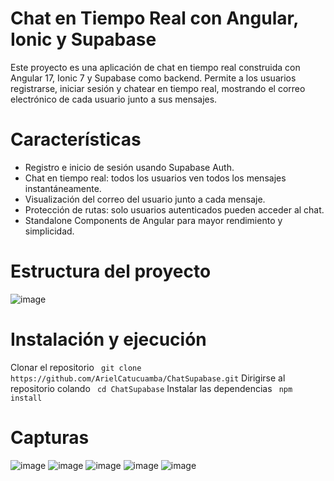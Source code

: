 # Chat en Tiempo Real con Angular, Ionic y Supabase
Este proyecto es una aplicación de chat en tiempo real construida con Angular 17, Ionic 7 y 
Supabase como backend. Permite a los usuarios registrarse, iniciar sesión y chatear en tiempo real,
mostrando el correo electrónico de cada usuario junto a sus mensajes.

# Características
  * Registro e inicio de sesión usando Supabase Auth.
  * Chat en tiempo real: todos los usuarios ven todos los mensajes instantáneamente.
  * Visualización del correo del usuario junto a cada mensaje.
  * Protección de rutas: solo usuarios autenticados pueden acceder al chat.
  * Standalone Components de Angular para mayor rendimiento y simplicidad.

# Estructura del proyecto
![image](https://github.com/user-attachments/assets/b753be19-2791-4c40-beaa-7fef97209e3e)


# Instalación y ejecución
Clonar el repositorio
``` git clone https://github.com/ArielCatucuamba/ChatSupabase.git```
Dirigirse al repositorio colando
``` cd ChatSupabase```
Instalar las dependencias
``` npm install```

  
# Capturas
![image](https://github.com/user-attachments/assets/09e4de94-36b8-454e-ac9d-b8269d2476db)
![image](https://github.com/user-attachments/assets/bd55ee63-eea1-4b6e-a5c1-2fc3ecafe17f)
![image](https://github.com/user-attachments/assets/5d51270c-eae2-40fb-920b-35b5084f2fec)
![image](https://github.com/user-attachments/assets/a087708b-9c1e-4b3f-ab5f-79fafd1b500c)
![image](https://github.com/user-attachments/assets/ec4cba67-e1a1-4994-9573-4f4c9a90f75f)




